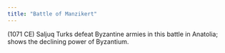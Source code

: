 ```yaml
---
title: "Battle of Manzikert"
---
```

(1071 CE) Saljuq Turks defeat Byzantine armies in this battle in Anatolia; shows the declining power of Byzantium.

